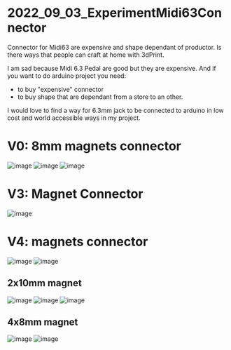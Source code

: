# 2022_09_03_ExperimentMidi63Connector
Connector for Midi63 are expensive and shape dependant of productor. Is there ways that people can craft at home with 3dPrint. 


I am sad because Midi 6.3 Pedal are good but they are expensive.
And if you want to do arduino project you need:
- to buy "expensive" connector 
- to buy shape that are dependant from a store to an other.

I would love to find a way for 6.3mm jack to be connected to arduino in low cost and world accessible ways in my project.


# V0: 8mm magnets connector
![image](https://user-images.githubusercontent.com/106495897/188289664-5c8f2698-4632-4b23-849c-7d36535a0b55.png)
![image](https://user-images.githubusercontent.com/106495897/188289673-b8290138-a575-4e97-a7d7-00a65fd5815a.png)
![image](https://user-images.githubusercontent.com/106495897/188289678-7c63fef3-62f1-49b1-995d-e8eb537e14bf.png)



# V3: Magnet Connector
![image](https://user-images.githubusercontent.com/106495897/189447558-25e4553a-e8e5-4fca-818b-3e6c68cb1a10.png)


# V4: magnets connector
![image](https://user-images.githubusercontent.com/106495897/189447447-2009fc43-21b6-4ade-97c3-f9ae6b8454f9.png)
![image](https://user-images.githubusercontent.com/106495897/189447271-27deabbd-ccb9-4b10-a25a-b7a302c61dcb.png)


## 2x10mm magnet

![image](https://user-images.githubusercontent.com/106495897/189446071-465298c1-06eb-4880-818d-466740b190a8.png)
![image](https://user-images.githubusercontent.com/106495897/189446293-22d05bf1-f6dd-4342-903f-dcd95e89ca0d.png)
![image](https://user-images.githubusercontent.com/106495897/189446372-ad2b6c8c-451d-476e-9eb5-000131eefb7a.png)

## 4x8mm magnet

![image](https://user-images.githubusercontent.com/106495897/189446734-efbdacae-86e4-4f1f-bceb-a01b91ab7d61.png)
![image](https://user-images.githubusercontent.com/106495897/189446757-fb838d47-41a6-4078-bcae-172b7df62854.png)
